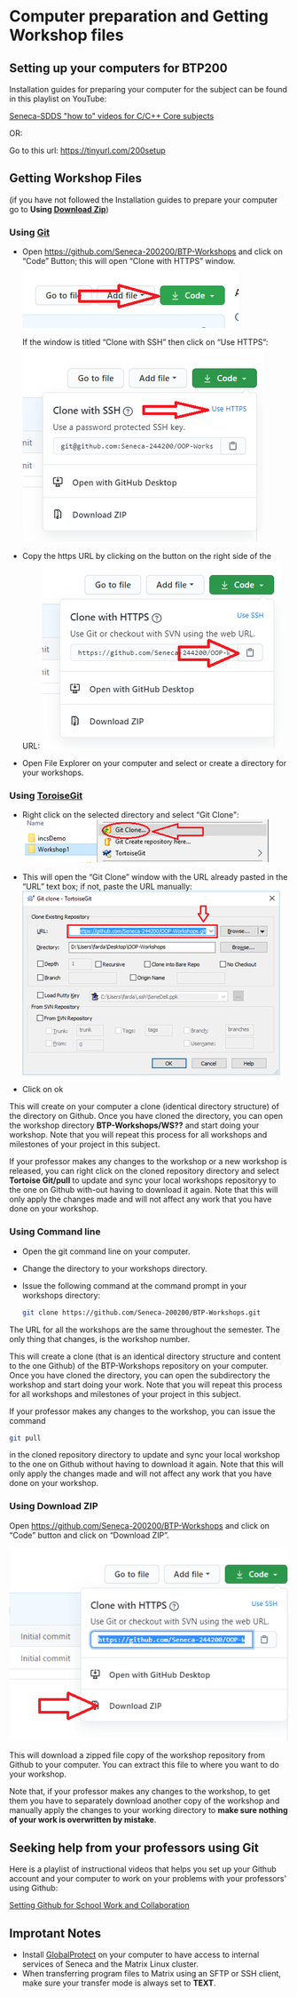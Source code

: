 ﻿# Computer preparation and Getting Workshop files

## Setting up your computers for BTP200

Installation guides for preparing your computer for the subject can be found in this playlist on YouTube:

[Seneca-SDDS "how to" videos for C/C++ Core subjects](https://www.youtube.com/playlist?list=PLxB4x6RkylosAh1of4FnX7-g2fk0MUeyc)

OR:

Go to this url: https://tinyurl.com/200setup 


## Getting Workshop Files

(if you have not followed the Installation guides to prepare your computer go to **Using [Download Zip](#using-download-zip)**)

### Using [Git](https://git-scm.com/download/win)

- Open https://github.com/Seneca-200200/BTP-Workshops and click on “Code” Button; this will open “Clone with HTTPS” window.
![The Code Button](images/code.png)

  If the window is titled “Clone with SSH” then click on “Use HTTPS”:
  ![Use https](images/usehttps.png)

- Copy the https URL by clicking on the button on the right side of the URL:
    ![Copy URL](images/copyurl.png)

- Open File Explorer on your computer and select or create a directory for your workshops.

### Using [ToroiseGit](https://tortoisegit.org/download/)

- Right click on the selected directory and select “Git Clone":
    ![Git Clone](images/gitclone.png)

- This will open the “Git Clone” window with the URL already pasted in the “URL” text box; if not, paste the URL manually:
    ![Git Clone Dialog](images/gitcloneDialog.png)

- Click on ok

This will create on your computer a clone (identical directory structure) of the directory on Github.  Once you have cloned the directory, you can open the workshop directory **BTP-Workshops/WS??** and start doing your workshop. Note that you will repeat this process for all workshops and milestones of your project in this subject.

If your professor makes any changes to the workshop or a new workshop is released, you can right click on the cloned repository directory and select **Tortoise Git/pull** to update and sync your local workshops repositoryy to the one on Github with-out having to download it again. Note that this will only apply the changes made and will not affect any work that you have done on your workshop.

### Using Command line

- Open the git command line on your computer.
- Change the directory to your workshops directory.
- Issue the following command at the command prompt in your workshops directory:

  ``` bash
  git clone https://github.com/Seneca-200200/BTP-Workshops.git
  ```

The URL for all the workshops are the same throughout the semester. The only thing that changes, is the workshop number.

This will create a clone (that is an identical directory structure and content to the one Github) of the BTP-Workshops repository on your computer.  Once you have cloned the directory, you can open the subdirectory the workshop and start doing your work. Note that you will repeat this process for all workshops and milestones of your project in this subject.

If your professor makes any changes to the workshop, you can issue the command

  ```bash
  git pull
  ```

in the cloned repository directory to update and sync your local workshop to the one on Github without having to download it again. Note that this will only apply the changes made and will not affect any work that you have done on your workshop.

### Using Download ZIP

Open https://github.com/Seneca-200200/BTP-Workshops and click on “Code” button and click on “Download ZIP”.

  ![Download Zip](images/downloadzip.png)

This will download a zipped file copy of the workshop repository from Github to your computer. You can extract this file to where you want to do your workshop.

Note that, if your professor makes any changes to the workshop, to get them you have to separately download another copy of the workshop and manually apply the changes to your working directory to **make sure nothing of your work is overwritten by mistake**.


## Seeking help from your professors using Git

Here is a playlist of instructional videos that helps you set up your Github account and your computer to work on your problems with your professors' using Github:

[Setting Github for School Work and Collaboration](https://www.youtube.com/playlist?list=PLxB4x6RkylotpVj3V33D4Q28emnh6yiit)

## Improtant Notes

- Install [GlobalProtect](https://inside.senecacollege.ca/its/services/vpn/senecavpn.html) on your computer to have access to internal services of Seneca and the Matrix Linux cluster.
- When transferring program files to Matrix using an SFTP or SSH client, make sure your transfer mode is always set to **TEXT**.
